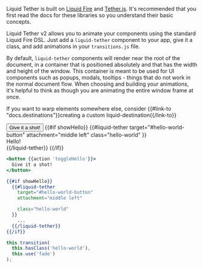 Liquid Tether is built on [Liquid Fire](http://ember-animation.github.io/liquid-fire/)
and [Tether.js](http://tether.io/). It's recommended that you first read the docs
for these libraries so you understand their basic concepts.

Liquid Tether v2 allows you to animate your components using the standard
Liquid Fire DSL. Just add a `liquid-tether` component to your app, give it a
class, and add animations in your `transitions.js` file.

By default, `liquid-tether` components will render near the root of the
document, in a container that is positioned absolutely and that has the width
and height of the window. This container is meant to be used for UI components
such as popups, modals, tooltips - things that do not work in the normal
document flow. When choosing and building your animations, it's helpful to
think as though you are animating the entire window frame at once.

If you want to warp elements somewhere else, consider
{{#link-to "docs.destinations"}}creating a custom liquid-destination{{/link-to}}

<div class="example-button-container">
  <button {{action 'toggleHello'}} id="hello-world-button" class="btn btn-primary btn-embossed">
    Give it a shot!
  </button>
  {{#if showHello}}
    {{#liquid-tether
      target="#hello-world-button"
      attachment="middle left"
      class="hello-world"
    }}
      <div id="hello-world-popover" class="popover right">
        <div class="arrow"></div>
        <div class="popover-title">
          Hello!
        </div>
      </div>
    {{/liquid-tether}}
  {{/if}}
</div>

```hbs
<button {{action 'toggleHello'}}>
  Give it a shot!
</button>

{{#if showHello}}
  {{#liquid-tether
    target="#hello-world-button"
    attachment="middle left"

    class="hello-world"
  }}
    ...
  {{/liquid-tether}}
{{/if}}
```

```js
this.transition(
  this.hasClass('hello-world'),
  this.use('fade')
);
```
